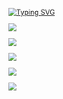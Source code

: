 <!---Пример кода-->
[![Typing SVG](https://readme-typing-svg.herokuapp.com?color=%2336BCF7&lines=DDTimofeev+GIT)](https://git.io/typing-svg)

![](https://github-profile-summary-cards.vercel.app/api/cards/profile-details?username=ddtimofeev&theme=solarized_dark)

![](https://github-profile-summary-cards.vercel.app/api/cards/most-commit-language?username=ddtimofeev&theme=solarized_dark)

![](https://github-profile-summary-cards.vercel.app/api/cards/repos-per-language?username=ddtimofeev&theme=solarized_dark)

![](https://github-profile-summary-cards.vercel.app/api/cards/stats?username=ddtimofeev&theme=solarized_dark)

![](https://github-profile-summary-cards.vercel.app/api/cards/productive-time?username=ddtimofeev&theme=solarized_dark)
